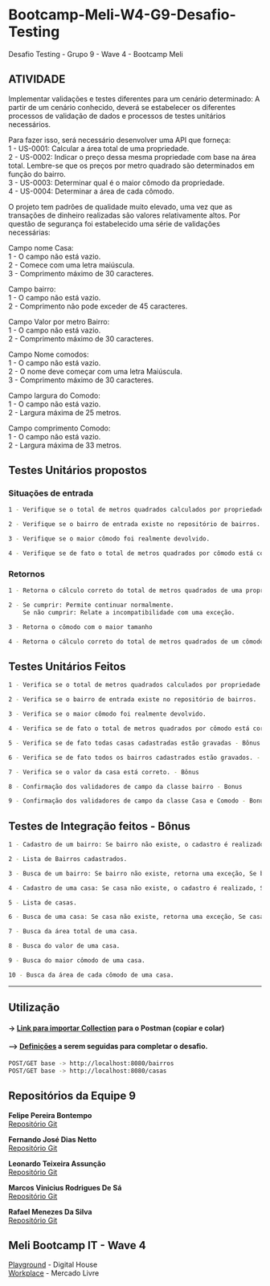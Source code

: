 # Bootcamp-Meli-W4-G9-Desafio-Testing
Desafio Testing - Grupo 9 - Wave 4 - Bootcamp Meli

## ATIVIDADE
Implementar validações e testes diferentes para um cenário determinado: A partir de um cenário conhecido, deverá se estabelecer os diferentes processos de validação de dados e processos de testes unitários necessários.

Para fazer isso, será necessário desenvolver uma API que forneça: <br>
1 - US-0001: Calcular a área total de uma propriedade. <br>
2 - US-0002: Indicar o preço dessa mesma propriedade com base na área total. Lembre-se que os preços por metro quadrado são determinados em função do bairro. <br>
3 - US-0003: Determinar qual é o maior cômodo da propriedade. <br>
4 - US-0004: Determinar a área de cada cômodo. <br>

O projeto tem padrões de qualidade muito elevado, uma vez que as transações de dinheiro realizadas são valores relativamente altos. Por questão de segurança foi estabelecido uma série de validações necessárias:

Campo nome Casa: <br>
1 - O campo não está vazio. <br>
2 - Comece com uma letra maiúscula. <br>
3 - Comprimento máximo de 30 caracteres.<br>

Campo bairro: <br>
1 - O campo não está vazio. <br>
2 - Comprimento não pode exceder de 45 caracteres. <br>

Campo Valor por metro Bairro: <br>
1 - O campo não está vazio. <br>
2 - Comprimento máximo de 30 caracteres. <br>

Campo Nome comodos: <br>
1 - O campo não está vazio. <br>
2 - O nome deve começar com uma letra Maiúscula. <br>
3 - Comprimento máximo de 30 caracteres. <br>

Campo largura do Comodo:  <br>
1 - O campo não está vazio. <br>
2 - Largura máxima de 25 metros. <br>

Campo comprimento Comodo: <br>
1 - O campo não está vazio. <br>
2 - Largura máxima de 33 metros. <br>

## Testes Unitários propostos

### Situações de entrada
```sh
1 - Verifique se o total de metros quadrados calculados por propriedade está correto.

2 - Verifique se o bairro de entrada existe no repositório de bairros.

3 - Verifique se o maior cômodo foi realmente devolvido.

4 - Verifique se de fato o total de metros quadrados por cômodo está correto.
```
### Retornos
```sh
1 - Retorna o cálculo correto do total de metros quadrados de uma propriedade.

2 - Se cumprir: Permite continuar normalmente.
    Se não cumprir: Relate a incompatibilidade com uma exceção.

3 - Retorna o cômodo com o maior tamanho

4 - Retorna o cálculo correto do total de metros quadrados de um cômodo.
```

## Testes Unitários Feitos
```sh
1 - Verifica se o total de metros quadrados calculados por propriedade está correto.

2 - Verifica se o bairro de entrada existe no repositório de bairros.

3 - Verifica se o maior cômodo foi realmente devolvido.

4 - Verifica se de fato o total de metros quadrados por cômodo está correto.

5 - Verifica se de fato todas casas cadastradas estão gravadas - Bônus

6 - Verifica se de fato todos os bairros cadastrados estão gravados. - Bônus

7 - Verifica se o valor da casa está correto. - Bônus

8 - Confirmação dos validadores de campo da classe bairro - Bonus

9 - Confirmação dos validadores de campo da classe Casa e Comodo - Bonus
```

## Testes de Integração feitos - Bônus
```sh
1 - Cadastro de um bairro: Se bairro não existe, o cadastro é realizado.

2 - Lista de Bairros cadastrados.

3 - Busca de um bairro: Se bairro não existe, retorna uma exceção, Se bairro existe, ele é retornado.

4 - Cadastro de uma casa: Se casa não existe, o cadastro é realizado, Se casa existe, retorna uma exceção.

5 - Lista de casas.

6 - Busca de uma casa: Se casa não existe, retorna uma exceção, Se casa existe, ele é retornado.

7 - Busca da área total de uma casa.

8 - Busca do valor de uma casa.

9 - Busca do maior cômodo de uma casa.

10 - Busca da área de cada cômodo de uma casa.

```

***
## Utilização
#### -> [Link para importar Collection](https://www.getpostman.com/collections/4c132e593eff4288e660) para o Postman (copiar e colar)
#### —> [Definições](https://drive.google.com/file/d/11nxa2r9uXn8GwaK1F0onKU7ZcfmGFZRD/view) a serem seguidas para completar o desafio.
```sh
POST/GET base -> http://localhost:8080/bairros
POST/GET base -> http://localhost:8080/casas
```

## Repositórios da Equipe 9
<b>Felipe Pereira Bontempo</b>
<br>[Repositório Git](https://github.com/fpbontempo)

<b>Fernando José Dias Netto</b>
<br>[Repositório Git](https://github.com/netto-meli)

<b>Leonardo Teixeira Assunção</b>
<br>[Repositório Git](https://github.com/LeoDevMeli)

<b>Marcos Vinicius Rodrigues De Sá</b>
<br>[Repositório Git](https://github.com/marcossa01)

<b>Rafael Menezes Da Silva</b>
<br>[Repositório Git](https://github.com/rafaelmenez)

## Meli Bootcamp IT - Wave 4
[Playground](https://br-playground.digitalhouse.com/login) - Digital House
<br>[Workplace](https://meli.workplace.com/) - Mercado Livre
